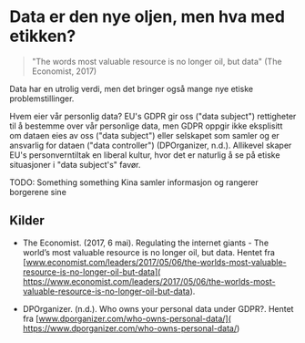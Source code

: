 Data er den nye oljen, men hva med etikken?
===========================================

> "The words most valuable resource is no longer oil,
> but data"
(The Economist, 2017)

Data har en utrolig verdi, men det bringer også mange nye etiske
problemstillinger.

Hvem eier vår personlig data? EU's GDPR gir oss ("data subject") rettigheter til
å bestemme over vår personlige data, men GDPR oppgir ikke eksplisitt om dataen
eies av oss ("data subject") eller selskapet som samler og er ansvarlig for dataen ("data
controller") (DPOrganizer, n.d.). Allikevel skaper EU's personverntiltak en
liberal kultur, hvor det er naturlig å se på etiske situasjoner i "data subject's"
favør.

TODO: Something something Kina samler informasjon og rangerer borgerene sine

## Kilder

* The Economist. (2017, 6 mai). Regulating the internet giants - The world’s
  most valuable resource is no longer oil, but data.
  Hentet fra [www.economist.com/leaders/2017/05/06/the-worlds-most-valuable-resource-is-no-longer-oil-but-data](
  https://www.economist.com/leaders/2017/05/06/the-worlds-most-valuable-resource-is-no-longer-oil-but-data).

* DPOrganizer. (n.d.). Who owns your personal data under GDPR?.
  Hentet fra [www.dporganizer.com/who-owns-personal-data/](
  https://www.dporganizer.com/who-owns-personal-data/)
